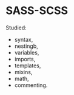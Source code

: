 # SASS-SCSS
<div> Studied: 
<ul> 
<li> syntax, </li> 
<li> nestingb, </li>
<li> variables, </li>
<li> imports, </li>
<li> templates, </li>
<li> mixins, </li>
<li> math, </li>
<li> commenting. </li>
</ul>
</div>
